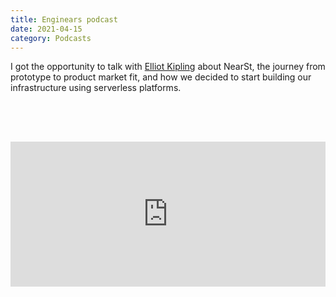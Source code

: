 ```yaml
---
title: Enginears podcast
date: 2021-04-15
category: Podcasts
---
```


I got the opportunity to talk with [Elliot Kipling](https://www.linkedin.com/in/agilerecruiter/) about NearSt, the journey from prototype to product market fit, and how we decided to start building our infrastructure using serverless platforms.

<iframe src="https://open.spotify.com/embed-podcast/episode/7H4bZhxpGbhZ9UBFDch0lq" width="100%" height="232" frameborder="0" allowtransparency="true" allow="encrypted-media" style="margin-top: 4rem;"></iframe>
